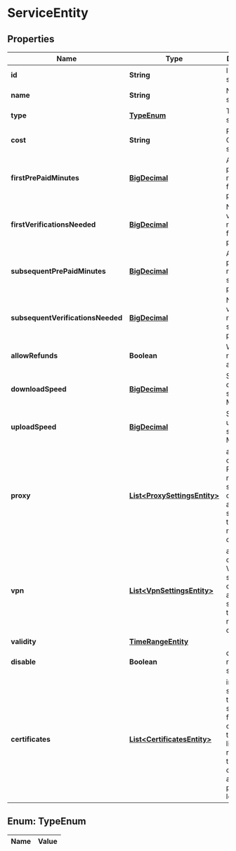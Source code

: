 

# ServiceEntity

## Properties

Name | Type | Description | Notes
------------ | ------------- | ------------- | -------------
**id** | **String** | ID of the service | 
**name** | **String** | Name of the service | 
**type** | [**TypeEnum**](#TypeEnum) | Type of the service | 
**cost** | **String** | Per minute Cost of the service | 
**firstPrePaidMinutes** | [**BigDecimal**](BigDecimal.md) | Amount of pre-paid minutes for first payment |  [optional]
**firstVerificationsNeeded** | [**BigDecimal**](BigDecimal.md) | Number of verifications needed for first payment |  [optional]
**subsequentPrePaidMinutes** | [**BigDecimal**](BigDecimal.md) | Amount of pre-paid minutes for subsequent payments |  [optional]
**subsequentVerificationsNeeded** | [**BigDecimal**](BigDecimal.md) | Number of verifications needed for subsequent payments |  [optional]
**allowRefunds** | **Boolean** | Whether or not refunds are allowed |  [optional]
**downloadSpeed** | [**BigDecimal**](BigDecimal.md) | Service download speed in Mbits | 
**uploadSpeed** | [**BigDecimal**](BigDecimal.md) | Service upload speed in Mbits | 
**proxy** | [**List&lt;ProxySettingsEntity&gt;**](ProxySettingsEntity.md) | array containing Proxy related settings. only available if service is of type proxy, null otherwise |  [optional]
**vpn** | [**List&lt;VpnSettingsEntity&gt;**](VpnSettingsEntity.md) | array containing VPN related settings. only available if service is of type vpn, null otherwise |  [optional]
**validity** | [**TimeRangeEntity**](TimeRangeEntity.md) |  |  [optional]
**disable** | **Boolean** | disable or not the service | 
**certificates** | [**List&lt;CertificatesEntity&gt;**](CertificatesEntity.md) | inside each service, there should be a field named certificates that has a list of IDs, referencing the certificates at the provider level. |  [optional]


## Enum: TypeEnum

Name | Value
---- | -----




